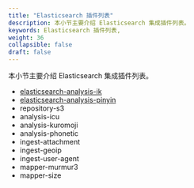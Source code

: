 ```yaml
---
title: "Elasticsearch 插件列表"
description: 本小节主要介绍 Elasticsearch 集成插件列表。
keywords: Elasticsearch 插件列表,
weight: 36
collapsible: false
draft: false
---
```


本小节主要介绍 Elasticsearch 集成插件列表。

* [elasticsearch-analysis-ik](https://github.com/medcl/elasticsearch-analysis-ik)
* [elasticsearch-analysis-pinyin](https://github.com/medcl/elasticsearch-analysis-pinyin) 
* repository-s3
* analysis-icu 
* analysis-kuromoji 
* analysis-phonetic 
* ingest-attachment 
* ingest-geoip 
* ingest-user-agent 
* mapper-murmur3 
* mapper-size 
